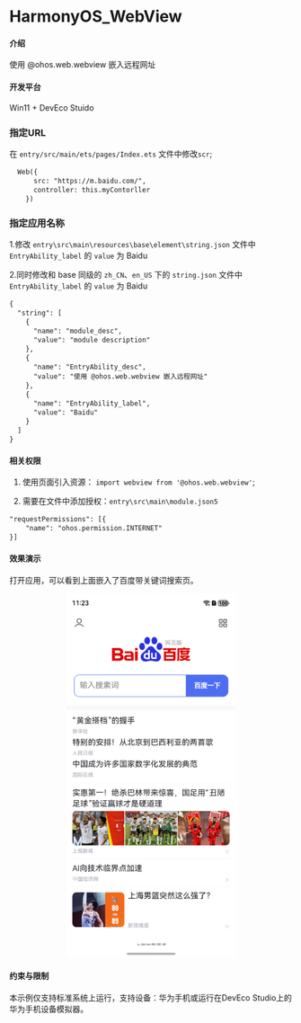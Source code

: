 # HarmonyOS_WebView

#### 介绍

使用 @ohos.web.webview 嵌入远程网址

#### 开发平台

Win11 + DevEco Stuido

### 指定URL

在 `entry/src/main/ets/pages/Index.ets` 文件中修改`scr`;

```
  Web({
      src: "https://m.baidu.com/",
      controller: this.myContorller
    })
```
### 指定应用名称
1.修改 `entry\src\main\resources\base\element\string.json` 文件中 `EntryAbility_label` 的 `value` 为 Baidu

2.同时修改和 base 同级的 `zh_CN`、`en_US` 下的 `string.json` 文件中 `EntryAbility_label` 的 `value` 为 Baidu

```
{
  "string": [
    {
      "name": "module_desc",
      "value": "module description"
    },
    {
      "name": "EntryAbility_desc",
      "value": "使用 @ohos.web.webview 嵌入远程网址"
    },
    {
      "name": "EntryAbility_label",
      "value": "Baidu"
    }
  ]
}
```

#### 相关权限

1. 使用页面引入资源： `import webview from '@ohos.web.webview'`;

2. 需要在文件中添加授权：`entry\src\main\module.json5`
```
"requestPermissions": [{
    "name": "ohos.permission.INTERNET"
}]
```

#### 效果演示

打开应用，可以看到上面嵌入了百度带关键词搜索页。

<div style="text-align: center;">
  <img src="Baidu.png" alt="输入图片说明" width="300px" height="auto">
</div>

#### 约束与限制

本示例仅支持标准系统上运行，支持设备：华为手机或运行在DevEco Studio上的华为手机设备模拟器。


